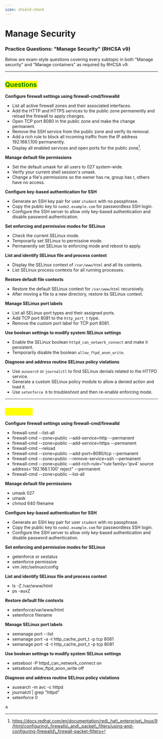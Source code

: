 ```yaml
---
icon: shield-check
---
```


# Manage Security

### Practice Questions: "Manage Security" (RHCSA v9)

Below are exam-style questions covering every subtopic in both "Manage security" and "Manage containers" as required by RHCSA v9.

***

## <mark style="color:green;">Questions</mark>

**Configure firewall settings using firewall-cmd/firewalld**

* List all active firewall zones and their associated interfaces.
* Add the HTTP and HTTPS services to the public zone permanently and reload the firewall to apply changes.
* Open TCP port 8080 in the public zone and make the change permanent.
* Remove the SSH service from the public zone and verify its removal.
* Add a rich rule to block all incoming traffic from the IP address 192.168.1.100 permanently.
* Display all enabled services and open ports for the public zone[^1].

**Manage default file permissions**

* Set the default umask for all users to 027 system-wide.
* Verify your current shell session's umask.
* Change a file's permissions so the owner has rw, group has r, others have no access.

**Configure key-based authentication for SSH**

* Generate an SSH key pair for user `student` with no passphrase.
* Copy the public key to `node2.example.com` for passwordless SSH login.
* Configure the SSH server to allow only key-based authentication and disable password authentication.

**Set enforcing and permissive modes for SELinux**

* Check the current SELinux mode.
* Temporarily set SELinux to permissive mode.
* Permanently set SELinux to enforcing mode and reboot to apply.

**List and identify SELinux file and process context**

* Display the SELinux context of `/var/www/html` and all its contents.
* List SELinux process contexts for all running processes.

**Restore default file contexts**

* Restore the default SELinux context for `/var/www/html` recursively.
* After moving a file to a new directory, restore its SELinux context.

**Manage SELinux port labels**

* List all SELinux port types and their assigned ports.
* Add TCP port 8081 to the `http_port_t` type.
* Remove the custom port label for TCP port 8081.

**Use boolean settings to modify system SELinux settings**

* Enable the SELinux boolean `httpd_can_network_connect` and make it persistent.
* Temporarily disable the boolean `allow_ftpd_anon_write`.

**Diagnose and address routine SELinux policy violations**

* Use `ausearch` or `journalctl` to find SELinux denials related to the HTTPD service.
* Generate a custom SELinux policy module to allow a denied action and load it.
* Use `setenforce 0` to troubleshoot and then re-enable enforcing mode.

***

## <mark style="color:yellow;">Answers</mark>

**Configure firewall settings using firewall-cmd/firewalld**

* firewall-cmd --list-all
* firewall-cmd --zone=public --add-service=http --permanent
* firewall-cmd --zone=public --add-service=https --permanent
* firewall-cmd --reload
* firewall-cmd --zone=public --add-port=8080/tcp --permanent
* firewall-cmd --zone=public --remove-service=ssh --permanent
* firewall-cmd --zone=public --add-rich-rule="rule family='ipv4' source address='192.168.1.100' reject" --permanent
* firewall-cmd --zone=public --list-all

**Manage default file permissions**

* umask 027
* umask&#x20;
* chmod 640 filename

**Configure key-based authentication for SSH**

* Generate an SSH key pair for user `student` with no passphrase.
* Copy the public key to `node2.example.com` for passwordless SSH login.
* Configure the SSH server to allow only key-based authentication and disable password authentication.

**Set enforcing and permissive modes for SELinux**

* getenforce or sestatus
* setenforce permissive
* vim /etc/selinux/config

**List and identify SELinux file and process context**

* ls -Z /var/www/html
* ps -auxZ

**Restore default file contexts**

* setenforce/var/www/html
* setenforce filename

**Manage SELinux port labels**

* semanage port --list
* semanage port -a -t http\_cache\_port\_t -p tcp 8081
* semanage port -d -t http\_cache\_port\_t -p tcp 8081

**Use boolean settings to modify system SELinux settings**

* setsebool -P httpd\_can\_network\_connect on
* setsebool allow\_ftpd\_anon\_write off

**Diagnose and address routine SELinux policy violations**

* ausearch -m avc -c httpd
* journalctl | grep "httpd"
* setenforce 0



⁂

[^1]: https://docs.redhat.com/en/documentation/red\_hat\_enterprise\_linux/9/html/configuring\_firewalls\_and\_packet\_filters/using-and-configuring-firewalld\_firewall-packet-filters
